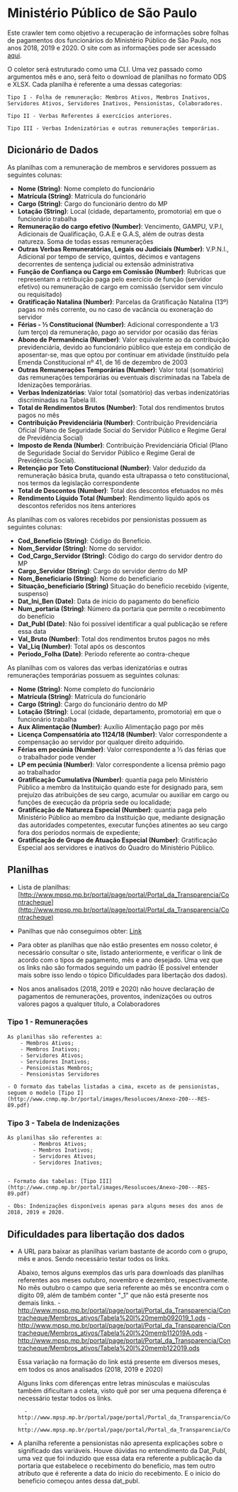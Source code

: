 # Ministério Público de São Paulo

Este crawler tem como objetivo a recuperação de informações sobre folhas de pagamentos dos funcionários do Ministério Público de São Paulo, nos anos 2018, 2019 e 2020. O site com as informações pode ser acessado [aqui](http://www.mpsp.mp.br/portal/page/portal/Portal_da_Transparencia/Contracheque).

O coletor será estruturado como uma CLI. Uma vez passado como argumentos mês e ano, será feito o download de planilhas no formato ODS e XLSX. Cada planilha é referente a uma dessas categorias:

    Tipo I - Folha de remuneração: Membros Ativos, Membros Inativos, Servidores Ativos, Servidores Inativos, Pensionistas, Colaboradores.

    Tipo II - Verbas Referentes á exercícios anteriores.

    Tipo III - Verbas Indenizatórias e outras remunerações temporárias.

## Dicionário de Dados

As planilhas com a remuneração de membros e servidores possuem as seguintes colunas:   


- **Nome (String)**: Nome completo do funcionário
- **Matrícula (String)**: Matrícula do funcionário  
- **Cargo (String)**: Cargo do funcionário dentro do MP
- **Lotação (String)**: Local (cidade, departamento, promotoria) em que o funcionário trabalha
- **Remuneração do cargo efetivo (Number)**: Vencimento, GAMPU, V.P.I, Adicionais de Qualificação, G.A.E e G.A.S, além de outras desta natureza. Soma de todas essas remunerações
- **Outras Verbas Remuneratórias, Legais ou Judiciais (Number)**: V.P.N.I., Adicional por tempo de serviço, quintos, décimos e vantagens decorrentes de sentença judicial ou extensão administrativa
- **Função de Confiança ou Cargo em Comissão (Number)**: Rubricas que representam a retribuição paga pelo exercício de função (servidor efetivo) ou remuneração de cargo em comissão (servidor sem vínculo ou requisitado)
- **Gratificação Natalina (Number)**: Parcelas da Gratificação Natalina (13º) pagas no mês corrente, ou no caso de vacância ou exoneração do servidor
- **Férias - ⅓ Constitucional (Number)**: Adicional correspondente a 1/3 (um terço) da remuneração, pago ao servidor por ocasião das férias
- **Abono de Permanência (Number)**:  Valor equivalente ao da contribuição previdenciária, devido ao funcionário público que esteja em condição de aposentar-se, mas que optou por continuar em atividade (instituído pela Emenda Constitucional nº 41, de 16 de dezembro de 2003
- **Outras Remunerações Temporárias (Number)**: Valor total (somatório) das remunerações temporárias ou eventuais discriminadas na Tabela de Idenizações temporárias.
- **Verbas Indenizatórias**: Valor total (somatório) das verbas indenizatórias discriminadas na Tabela III.
- **Total de Rendimentos Brutos (Number)**: Total dos rendimentos brutos pagos no mês
- **Contribuição Previdenciária (Number)**: Contribuição Previdenciária Oficial (Plano de Seguridade Social do Servidor Público e Regime Geral de Previdência Social)
- **Imposto de Renda (Number)**: Contribuição Previdenciária Oficial (Plano de Seguridade Social do Servidor Público e Regime Geral de Previdência Social).
- **Retenção por Teto Constitucional (Number)**: Valor deduzido da remuneração básica bruta, quando esta ultrapassa o teto constitucional, nos termos da legislação correspondente
- **Total de Descontos (Number)**:  Total dos descontos efetuados no mês
- **Rendimento Líquido Total (Number)**: Rendimento líquido após os descontos referidos nos itens anteriores


As planilhas com os valores recebidos por pensionistas possuem as seguintes colunas:

- **Cod_Beneficio (String)**: Código do Benefício.
- **Nom_Servidor (String)**: Nome do servidor.
- **Cod_Cargo_Servidor (String)**: Código do cargo do servidor dentro do MP
- **Cargo_Servidor (String)**: Cargo do servidor dentro do MP
- **Nom_Beneficiario (String)**: Nome do beneficiario
- **Situação_beneficiario (String)** Situação do beneficio recebido (vigente, suspenso)
- **Dat_Ini_Ben (Date)**: Data de inicio do pagamento do benefício
- **Num_portaria (String)**: Número da portaria que permite o recebimento do benefício
- **Dat_Publ (Date)**: Não foi possível identificar a qual publicação se refere essa data
- **Val_Bruto (Number)**: Total dos rendimentos brutos pagos no mês
- **Val_Liq (Number)**: Total após os descontos
- **Periodo_Folha (Date)**: Período referente ao contra-cheque

As planilhas com os valores das verbas idenizatórias e outras remunerações temporárias possuem as seguintes colunas:

- **Nome (String)**: Nome completo do funcionário
- **Matrícula (String)**: Matrícula do funcionário  
- **Cargo (String)**: Cargo do funcionário dentro do MP
- **Lotação (String)**: Local (cidade, departamento, promotoria) em que o funcionário trabalha
- **Aux Alimentação (Number)**: Auxílio Alimentação pago por mês
- **Licença Compensatória ato 1124/18 (Number)**: Valor correspondente a compensação ao  servidor por qualquer direito adquirido.
- **Férias em pecúnia (Number)**: Valor correspondente a ⅓ das férias que o trabalhador pode vender 
- **LP em pecúnia (Number)**: Valor correspondente a licensa prêmio pago ao trabalhador
- **Gratificação Cumulativa (Number)**: quantia paga pelo Ministério Público a membro da Instituição quando este for designado para, sem prejuízo das atribuições de seu cargo, acumular ou auxiliar em cargo ou funções de execução da própria sede ou localidade;
- **Gratificação de Natureza Especial (Number)**: quantia paga pelo Ministério Público ao membro da Instituição que, mediante designação das autoridades competentes, executar funções atinentes ao seu cargo fora dos períodos normais de expediente;
- **Gratificação de Grupo de Atuação Especial (Number)**: Gratificação Especial aos servidores e inativos do Quadro do Ministério Público.

## Planilhas

- Lista de planilhas: [http://www.mpsp.mp.br/portal/page/portal/Portal_da_Transparencia/Contracheque](http://www.mpsp.mp.br/portal/page/portal/Portal_da_Transparencia/Contracheque)

- Panilhas que não conseguimos obter: [Link](https://docs.google.com/spreadsheets/d/1QknqNLq6bRqhRhojqfR0EO2aTQTkKLI-YFo19HF89kU/edit#gid=0)

- Para obter as planilhas que não estão presentes em nosso coletor, é necessário consultar o site, listado anteriormente, e verificar o link de acordo com o tipos de pagamento, mês e ano desejado. Uma vez que os links não são formados seguindo um padrão (É possível entender mais sobre isso lendo o tópico Dificuldades para libertação dos dados).

- Nos anos analisados (2018, 2019 e 2020) não houve declaração de pagamentos de remunerações, proventos, indenizações ou outros valores pagos a qualquer título, a Colaboradores


### Tipo 1 - Remunerações ###

    As planilhas são referentes a:
        - Membros Ativos;
        - Membros Inativos;
        - Servidores Ativos;
        - Servidores Inativos;
        - Pensionistas Membros;
        - Pensionistas Servidores

    - O formato das tabelas listadas a cima, exceto as de pensionistas, seguem o modelo [Tipo I](http://www.cnmp.mp.br/portal/images/Resolucoes/Anexo-200---RES-89.pdf)
    
### Tipo 3 - Tabela de Indenizações ### 
    As planilhas são referentes a:
            - Membros Ativos;
            - Membros Inativos;
            - Servidores Ativos;
            - Servidores Inativos;


    - Formato das tabelas: [Tipo III](http://www.cnmp.mp.br/portal/images/Resolucoes/Anexo-200---RES-89.pdf)

    - Obs: Indenizações disponíveis apenas para alguns meses dos anos de 2018, 2019 e 2020.

## Dificuldades para libertação dos dados

- A URL para baixar as planilhas variam bastante de acordo com o grupo, mês e anos. Sendo necessário testar todos os links.

    Abaixo, temos alguns exemplos das urls para downloads das planilhas referentes aos meses outubro, novembro e dezembro, respectivamente. No mês outubro o campo que seria referente ao mês se encontra com o dígito 09, além de também conter  "_1" que não está presente nos demais links.
        - http://www.mpsp.mp.br/portal/page/portal/Portal_da_Transparencia/Contracheque/Membros_ativos/Tabela%20I%20memb092019_1.ods
        - http://www.mpsp.mp.br/portal/page/portal/Portal_da_Transparencia/Contracheque/Membros_ativos/Tabela%20I%20memb112019A.ods
        - http://www.mpsp.mp.br/portal/page/portal/Portal_da_Transparencia/Contracheque/Membros_ativos/Tabela%20I%20memb122019.ods

    Essa variação na formação do link está presente em diversos meses, em todos os anos analisados (2018, 2019 e 2020)

    Alguns links com diferenças entre letras minúsculas e maiúsculas também dificultam a coleta, visto quê por ser uma pequena diferença é necessário testar todos os links.

        - http://www.mpsp.mp.br/portal/page/portal/Portal_da_Transparencia/Contracheque/Membros_ativos/Tabela%20I%20membros%20ativos%20ref0519.ods
        - http://www.mpsp.mp.br/portal/page/portal/Portal_da_Transparencia/Contracheque/Membros_ativos/Tabela%20I%20Membros%20Ativos%20ref0619.ods

- A planilha referente a pensionistas não apresenta explicações sobre o significado das variáveis. Houve dúvidas no entendimento da Dat_Publ, uma vez que foi induzido que essa data era referente a publicação da portaria que estabelece o recebimento do beneficio, mas tem outro atributo que é referente a data do inicio do recebimento. E o inicio do beneficio começou antes dessa dat_publ.
